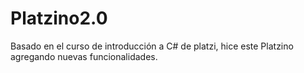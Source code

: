 # Platzino2.0
Basado en el curso de introducción a C# de platzi, hice este Platzino agregando nuevas funcionalidades.

